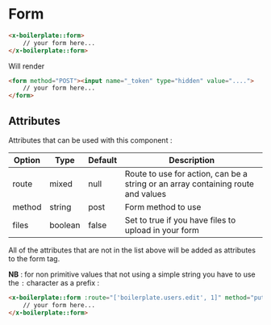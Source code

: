 # Form

```html
<x-boilerplate::form>
    // your form here...
</x-boilerplate::form>
```

Will render

```html
<form method="POST"><input name="_token" type="hidden" value="....">
    // your form here...
</form>
```

## Attributes

Attributes that can be used with this component :

| Option | Type | Default | Description |
| --- | --- | --- | --- |
| route | mixed | null | Route to use for action, can be a string or an array containing route and values |
| method | string | post | Form method to use |
| files | boolean | false | Set to true if you have files to upload in your form |

All of the attributes that are not in the list above will be added as attributes to the form tag.

**NB** : for non primitive values that not using a simple string you have to use the `:` character as a prefix :

```html
<x-boilerplate::form :route="['boilerplate.users.edit', 1]" method="put" files>
    // your form here...
</x-boilerplate::form>
```